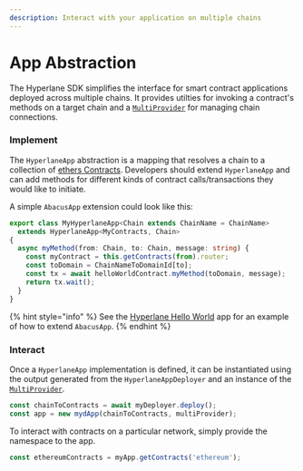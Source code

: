 ```yaml
---
description: Interact with your application on multiple chains
---
```


# App Abstraction

The Hyperlane SDK simplifies the interface for smart contract applications deployed across multiple chains. It provides utilties for invoking a contract's methods on a target chain and a  [`MultiProvider`](multiprovider.md) for managing chain connections.&#x20;

### Implement

The `HyperlaneApp` abstraction is a mapping that resolves a chain to a collection of [ethers Contracts](https://docs.ethers.io/v5/api/contract/contract/#Contract). Developers should extend `HyperlaneApp` and can add methods for different kinds of contract calls/transactions they would like to initiate.

A simple `AbacusApp` extension could look like this:

```typescript
export class MyHyperlaneApp<Chain extends ChainName = ChainName> 
  extends HyperlaneApp<MyContracts, Chain> 
{
  async myMethod(from: Chain, to: Chain, message: string) {
    const myContract = this.getContracts(from).router;
    const toDomain = ChainNameToDomainId[to];
    const tx = await helloWorldContract.myMethod(toDomain, message);
    return tx.wait();
  }
}
```

{% hint style="info" %}
See the [Hyperlane Hello World](https://github.com/abacus-network/abacus-app-template/blob/main/src/sdk/app.ts) app for an example of how to extend `AbacusApp`.
{% endhint %}

### Interact

Once a `HyperlaneApp` implementation is defined, it can be instantiated using the output generated from the `HyperlaneAppDeployer` and an instance of the [`MultiProvider`](multiprovider.md).&#x20;

```typescript
const chainToContracts = await myDeployer.deploy();
const app = new mydApp(chainToContracts, multiProvider);
```

To interact with contracts on a particular network, simply provide the namespace to the app.&#x20;

```typescript
const ethereumContracts = myApp.getContracts('ethereum');
```

